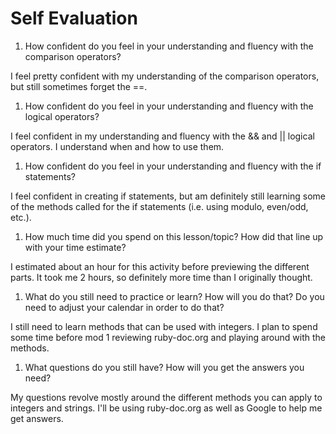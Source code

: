 # Self Evaluation

1. How confident do you feel in your understanding and fluency with the comparison operators?

I feel pretty confident with my understanding of the comparison operators, but still sometimes forget the ==.

1. How confident do you feel in your understanding and fluency with the logical operators?

I feel confident in my understanding and fluency with the && and || logical operators. I understand when and how to use them.

1. How confident do you feel in your understanding and fluency with the if statements?

I feel confident in creating if statements, but am definitely still learning some of the methods called for the if statements (i.e. using modulo, even/odd, etc.).

1. How much time did you spend on this lesson/topic? How did that line up with your time estimate?

I estimated about an hour for this activity before previewing the different parts. It took me 2 hours, so definitely more time than I originally thought.

1. What do you still need to practice or learn? How will you do that? Do you need to adjust your calendar in order to do that?

I still need to learn methods that can be used with integers. I plan to spend some time before mod 1 reviewing ruby-doc.org and playing around with the methods.

1. What questions do you still have? How will you get the answers you need?

My questions revolve mostly around the different methods you can apply to integers and strings. I'll be using ruby-doc.org as well as Google to help me get answers.
